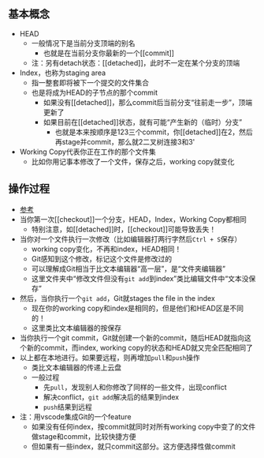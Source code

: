 ## 基本概念
- HEAD
    - 一般情况下是当前分支顶端的别名
      - 也就是在当前分支你最新的一个[[commit]]
    - 注：另有detach状态：[[detached]]，此时不一定在某个分支的顶端
- Index，也称为staging area
  - 指一整套即将被下一个提交的文件集合
  - 也是将成为HEAD的子节点的那个commit
    - 如果没有[[detached]]，那么commit后当前分支“往前走一步”，顶端更新了
    - 如果目前在[[detached]]状态，就有可能“产生新的（临时）分支”
      - 也就是本来按顺序是123三个commit，你[[detached]]在2，然后再stage并commit，那么就2二叉树连接3和3'
- Working Copy代表你正在工作的那个文件集
  - 比如你用记事本修改了一个文件，保存之后，working copy就变化
## 操作过程
- [参考](https://www.cnblogs.com/kidsitcn/p/4513297.html)
- 当你第一次[[checkout]]一个分支，HEAD，Index，Working Copy都相同
  - 特别注意，如[[detached]]时，[[checkout]]可能导致丢失！
- 当你对一个文件执行一次修改（比如编辑器打两行字然后`Ctrl + S`保存）
    - working copy变化，不再和index，HEAD相同！
    - Git感知到这个修改，标记这个文件是修改过的
    - 可以理解成Git相当于比文本编辑器“高一层”，是“文件夹编辑器”
    - 这里文件夹中“修改文件但没有`git add`到index”类比编辑文件中“文本没保存”
- 然后，当你执行一个`git add`，Git就stages the file in the index
    - 现在你的working copy和index是相同的，但是他们和HEAD区是不同的！
    - 这里类比文本编辑器的按保存
- 当你执行一个git commit，Git就创建一个新的commit，随后HEAD就指向这个新的commit，而index, working copy的状态和HEAD就又完全匹配相同了
- 以上都在本地进行。如果要远程，则再增加`pull`和`push`操作
  - 类比文本编辑器的传递上云盘
  - 一般过程
    - 先`pull`，发现别人和你修改了同样的一些文件，出现conflict
    - 解决conflict，`git add`解决后的结果到index
    - `push`结果到远程
- 注：用vscode集成Git的一个feature
  - 如果没有任何index，按commit就同时对所有working copy中变了的文件做stage和commit，比较快捷方便
  - 但如果有一些index，就只commit这部分。这方便选择性做commit